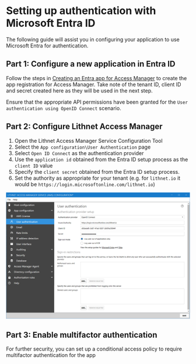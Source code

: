 # Setting up authentication with Microsoft Entra ID

The following guide will assist you in configuring your application to use Microsoft Entra for authentication.

## Part 1: Configure a new application in Entra ID

Follow the steps in [Creating an Entra app for Access Manager](../../help-and-support/advanced-help-topics/creating-an-entra-app.md) to create the app registration for Access Manager. Take note of the tenant ID, client ID and secret created here as they will be used in the next step.

Ensure that the appropriate API permissions have been granted for the `User authentication using OpenID Connect` scenario.

## Part 2: Configure Lithnet Access Manager

1. Open the Lithnet Access Manager Service Configuration Tool
2. Select the `App configuration\User Authentication` page
3. Select `Open ID Connect` as the authentication provider
4. Use the `application id` obtained from the Entra ID setup process as the `client ID` value
5. Specify the `client secret` obtained from the Entra ID setup process.
6. Set the authority as appropriate for your tenant (e.g. for `lithnet.io` it would be `https://login.microsoftonline.com/lithnet.io`)

![!](../../images/ui-page-authentication-oidc-azure.png)

## Part 3: Enable multifactor authentication

For further security, you can set up a conditional access policy to require multifactor authentication for the app
